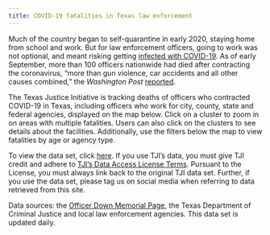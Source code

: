 ```yaml
---
title: COVID-19 fatalities in Texas law enforcement
---
```


Much of the country began to self-quarantine in early 2020, staying home from school and work. But for law enforcement officers, going to work was not optional, and meant risking getting [infected with COVID-19](https://experience.arcgis.com/experience/783fae2f8c0c4759a3ae1ccb7ef51668/page/page_0/). As of early September, more than 100 officers nationwide had died after contracting the coronavirus, “more than gun violence, car accidents and all other causes combined,” the *Washington Post* [reported](https://www.washingtonpost.com/business/2020/09/02/coronavirus-deaths-police-officers-2020/).

The Texas Justice Initiative is tracking deaths of officers who contracted COVID-19 in Texas, including officers who work for city, county, state and federal agencies, displayed on the map below. Click on a cluster to zoom in on areas with multiple fatalities. Users can also click on the clusters to see details about the facilities. Additionally, use the filters below the map to view fatalities by age or agency type.

To view the data set, click [here](https://docs.google.com/spreadsheets/d/1mOS1wggvyRUOpI-u2VabmnQ1yJPPEgOc2zdZjWxbAwQ/edit?usp=sharing). If you use TJI’s data, you must give TJI credit and adhere to [TJI’s Data Access License Terms](https://github.com/texas-justice-initiative/data-processing/blob/master/DataUsageAgreement.md). Pursuant to the License, you must always link back to the original TJI data set. Further, if you use the data set, please tag us on social media when referring to data retrieved from this site.

Data sources: the [Officer Down Memorial Page](https://www.odmp.org/), the Texas Department of Criminal Justice and local law enforcement agencies. This data set is updated daily.
